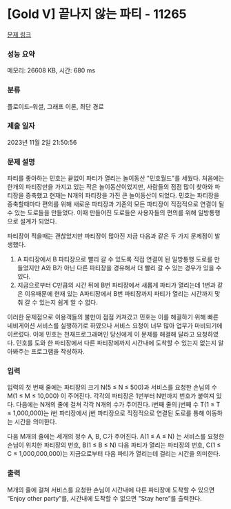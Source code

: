 # [Gold V] 끝나지 않는 파티 - 11265 

[문제 링크](https://www.acmicpc.net/problem/11265) 

### 성능 요약

메모리: 26608 KB, 시간: 680 ms

### 분류

플로이드–워셜, 그래프 이론, 최단 경로

### 제출 일자

2023년 11월 2일 21:50:56

### 문제 설명

<p>파티를 좋아하는 민호는 끝없이 파티가 열리는 놀이동산 "민호월드"를 세웠다. 처음에는 한개의 파티장만을 가지고 있는 작은 놀이동산이었지만, 사람들의 점점 많이 찾아와 파티장을 증축했고 현재는 N개의 파티장을 가진 큰 놀이동산이 되었다. 민호는 파티장을 증축할때마다 편의를 위해 새로운 파티장과 기존의 모든 파티장이 직접적으로 연결이 될 수 있는 도로들을 만들었다. 이때 만들어진 도로들은 사용자들의 편의를 위해 일방통행으로 설계가 되었다.</p>

<p>파티장이 적을때는 괜찮았지만 파티장이 많아진 지금 다음과 같은 두 가지 문제점이 발생했다.</p>

<ol>
	<li>A 파티장에서 B 파티장으로 빨리 갈 수 있도록 직접 연결이 된 일방통행 도로를 만들었지만 A와 B가 아닌 다른 파티장을 경유해서 더 빨리 갈 수 있는 경우가 있을 수 있다.</li>
	<li>지금으로부터 C만큼의 시간 뒤에 B번 파티장에서 새롭게 파티가 열리는데 1번과 같은 이유때문에 현재 있는 A파티장에서 B번 파티장까지 파티가 열리는 시간까지 맞춰 갈 수 있는지 쉽게 알 수 없다.</li>
</ol>

<p>이러한 문제점으로 이용객들의 불만이 점점 커져갔고 민호는 이를 해결하기 위해 빠른 네비게이션 서비스를 실행하기로 하였으나 서비스 요청이 너무 많아 업무가 마비되기에 이르렀다. 이에 민호는 천재프로그래머인 당신에게 이 문제를 해결해 달라고 요청하였다. 민호를 도와 한 파티장에서 다른 파티장에까지 시간내에 도착할 수 있는지 없는지 알아봐주는 프로그램을 작성하자.</p>

### 입력 

 <p>입력의 첫 번째 줄에는 파티장의 크기 N(5 ≤ N ≤ 500)과 서비스를 요청한 손님의 수 M(1 ≤ M ≤ 10,000) 이 주어진다. 각각의 파티장은 1번부터 N번까지 번호가 붙여져 있다. 다음에는 N개의 줄에 걸쳐 각각 N개의 수가 주어진다. i번째 줄의 j번째 수 T(1 ≤ T ≤ 1,000,000)는 i번 파티장에서 j번 파티장으로 직접적으로 연결된 도로를 통해 이동하는 시간을 의미한다.</p>

<p>다음 M개의 줄에는 세개의 정수 A, B, C가 주어진다. A(1 ≤ A ≤ N) 는 서비스를 요청한 손님이 위치한 파티장의 번호, B(1 ≤ B ≤ N) 다음 파티가 열리는 파티장의 번호, C(1 ≤ C ≤ 1,000,000,000)는 지금으로부터 다음 파티가 열리는데 걸리는 시간을 의미한다.</p>

### 출력 

 <p>M개의 줄에 걸쳐 서비스를 요청한 손님이 시간내에 다른 파티장에 도착할 수 있으면 “Enjoy other party”를, 시간내에 도착할 수 없으면 "Stay here”를 출력한다.</p>

